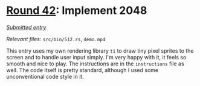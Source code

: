# [Round 42](https://cg.esolangs.gay/42/): Implement 2048

[*Submitted entry*](https://cg.esolangs.gay/42/#)

*Relevant files:* `src/bin/512.rs`, `demo.mp4`

This entry uses my own rendering library `ti` to draw tiny pixel sprites to the screen
and to handle user input simply. I'm very happy with it, it feels so smooth and nice to play.
The instructions are in the `instructions` file as well. The code itself is pretty standard, 
although I used some unconventional code style in it.
